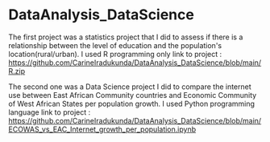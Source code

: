 # DataAnalysis_DataScience

The first project was a statistics project that I did to assess if there is a relationship between the level of education and the population's location(rural/urban). I used R programming only
link to project : https://github.com/CarineIradukunda/DataAnalysis_DataScience/blob/main/R.zip


The second one was a Data Science project I did to compare the internet use between East African Community countries and Economic Community of West African States per population growth.
I used Python programming language
link to project : https://github.com/CarineIradukunda/DataAnalysis_DataScience/blob/main/ECOWAS_vs_EAC_Internet_growth_per_population.ipynb



